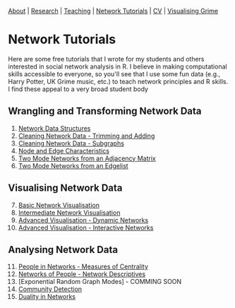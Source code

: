[About](https://Tom-R-Leppard.github.io/) | [Research](/research.md) | [Teaching](/teaching.md) | [Network Tutorials](/network_tutorials.md) | [CV](/cv.pdf) | [Visualising Grime](/visualising_grime.md)

# Network Tutorials
Here are some free tutorials that I wrote for my students and others interested in social network analysis in R. I believe in making computational skills accessible to everyone, so you'll see that I use some fun data (e.g., Harry Potter, UK Grime music, etc.) to teach network principles and R skills. I find these appeal to a very broad student body 

## Wrangling and Transforming Network Data
1. [Network Data Structures](/Network-Data-Structures_READING.html)
2. [Cleaning Network Data - Trimming and Adding](/Cleaning-Network-Data.html)
3. [Cleaning Network Data - Subgraphs](/Cleaning-Network-Data-2_Subgraphs.html)
4. [Node and Edge Characteristics](/Node-and-Edge-Attributes.html)
5. [Two Mode Networks from an Adjacency Matrix](Harry-Potter_Two_Mode.html)
6. [Two Mode Networks from an Edgelist](/Harry-Potter_Two_Mode-Edgelists.html)
   
## Visualising Network Data
7. [Basic Network Visualisation](/Visualisations_Basic.html)
8. [Intermediate Network Visualisation](/Visualisations_intermediate.html)
9. [Advanced Visualisation - Dynamic Networks](/Visualisations_Advanced_Dynamic.html)
10. [Advanced Visualisation - Interactive Networks](/Visualisations_Advanced_Interactive.html)
   
## Analysing Network Data
11. [People in Networks - Measures of Centrality](/People-in-Networks_Measures-of-Centrality.html)
12. [Networks of People - Network Descriptives](/Networks-of-People.html)
13. [Exponential Random Graph Modes] - COMMING SOON
14. [Community Detection](/Community-Detection-in-Networks.html)
15. [Duality in Networks](/Duality_Two-Mode-Network-Projection.html)
